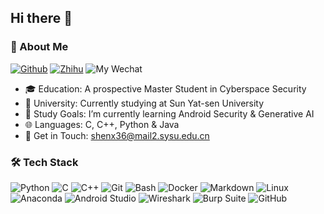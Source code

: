 ## Hi there 👋

### 💫 About Me
[![Github](https://img.shields.io/badge/-GitHub-333333?style=flat&logo=GitHub&logoColor=FFFFFF&color=000000)](https://github.com/strugg1ing)  [![Zhihu](https://img.shields.io/badge/-Zhihu-333333?style=flat&logo=Zhihu&logoColor=FFFFFF&color=0084FF)](https://www.zhihu.com/people/strugg1e.top) ![My Wechat](https://img.shields.io/badge/WeChat-Strugg1e__S-green?style=flat&logo=WeChat)

- 🎓 Education: A prospective Master Student in Cyberspace Security
- 🏫 University: Currently studying at Sun Yat-sen University 
- 🔭 Study Goals: I’m currently learning Android Security & Generative AI 
- 🌐 Languages: C, C++, Python & Java
- 📧 Get in Touch: shenx36@mail2.sysu.edu.cn

### 🛠 Tech Stack 

![Python](https://img.shields.io/badge/-Python-333333?style=flat&logo=Python&logoColor=1E90FF&color=483D8B)
![C](https://img.shields.io/badge/-C-333333?style=flat&logo=C&logoColor=FFA500&color=483D8B)
![C++](https://img.shields.io/badge/-C++-333333?style=flat&logo=cplusplus&logoColor=00BFFF&color=483D8B)
![Git](https://img.shields.io/badge/-Git-333333?style=flat&logo=git&color=483D8B)
![Bash](https://img.shields.io/badge/-Bash-333333?style=flat&logo=iTerm2&color=483D8B&logoColor=FFFFFF)
![Docker](https://img.shields.io/badge/-Docker-333333?style=flat&logo=docker&color=483D8B)
![Markdown](https://img.shields.io/badge/-Markdown-333333?style=flat&logo=markdown&color=483D8B)
![Linux](https://img.shields.io/badge/-Linux-333333?style=flat&logo=Linux&logoColor=FCC624&color=483D8B)
![Anaconda](https://img.shields.io/badge/-Anaconda-333333?style=flat&logo=Anaconda&color=483D8B)
![Android Studio](https://img.shields.io/badge/AndroidStudio-333333?style=flat&logo=androidstudio&color=483D8B)
![Wireshark](https://img.shields.io/badge/-Wireshark-333333?style=flat&logo=wireshark&color=483D8B)
![Burp Suite](https://img.shields.io/badge/-Burp%20Suite-333333?style=flat&logo=burpsuite&color=483D8B)
![GitHub](https://img.shields.io/badge/-GitHub-333333?style=flat&logo=github&color=483D8B)
